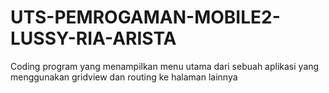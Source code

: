 # UTS-PEMROGAMAN-MOBILE2-LUSSY-RIA-ARISTA
Coding program yang menampilkan menu utama dari sebuah aplikasi yang menggunakan gridview dan routing ke halaman lainnya
